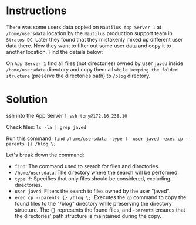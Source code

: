 # Instructions

There was some users data copied on `Nautilus App Server 1` at `/home/usersdata` location by the `Nautilus` production support team in `Stratos DC`.
  Later they found that they mistakenly mixed up different user data there. Now they want to filter out some user data and copy it to another location. Find the details below:

On `App Server 1` find all files (not directories) owned by user `javed` inside `/home/usersdata` directory and copy them all `while keeping the folder structure` (preserve the directories path) to `/blog` directory.

# Solution

ssh into the App Server 1: `ssh tony@172.16.238.10`

Check files: `ls -la | grep javed`

Run this command: `find /home/usersdata -type f -user javed -exec cp --parents {} /blog \;`

Let's break down the command:


- `find`: The command used to search for files and directories.
- `/home/usersdata`: The directory where the search will be performed.
- `type f`: Specifies that only files should be considered, excluding directories.
- `user javed`: Filters the search to files owned by the user "javed".
- `exec cp --parents {} /blog \;`: Executes the `cp` command to copy the found files to the "/blog" directory while preserving the directory structure. The `{}` represents the found files, and `-parents` ensures that the directories' path structure is maintained during the copy.
